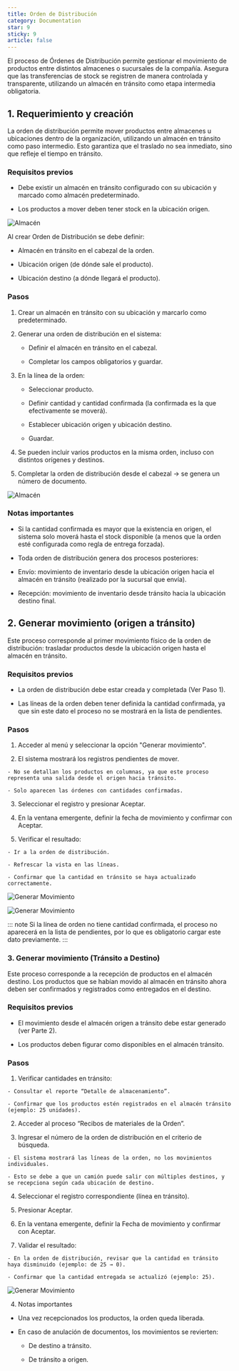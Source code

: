 ```yaml
---
title: Orden de Distribución
category: Documentation
star: 9
sticky: 9
article: false
---
```


El proceso de Órdenes de Distribución permite gestionar el movimiento de productos entre distintos almacenes o sucursales de la compañía. Asegura que las transferencias de stock se registren de manera controlada y transparente, utilizando un almacén en tránsito como etapa intermedia obligatoria.

## 1. Requerimiento y creación

La orden de distribución permite mover productos entre almacenes u ubicaciones dentro de la organización, utilizando un almacén en tránsito como paso intermedio. Esto garantiza que el traslado no sea inmediato, sino que refleje el tiempo en tránsito.

### Requisitos previos

* Debe existir un almacén en tránsito configurado con su ubicación y marcado como almacén predeterminado.

* Los productos a mover deben tener stock en la ubicación origen.

![Almacén](/assets/img/docs/distribution-management/dim-distribution-image33.png)

Al crear Orden de Distribución se debe definir:

  - Almacén en tránsito en el cabezal de la orden.

  - Ubicación origen (de dónde sale el producto).

  - Ubicación destino (a dónde llegará el producto).

### Pasos

  1. Crear un almacén en tránsito con su ubicación y marcarlo como predeterminado.

  2. Generar una orden de distribución en el sistema:

     - Definir el almacén en tránsito en el cabezal.

     - Completar los campos obligatorios y guardar.

  3. En la línea de la orden:

     - Seleccionar producto.

     - Definir cantidad y cantidad confirmada (la confirmada es la que efectivamente se moverá).

     - Establecer ubicación origen y ubicación destino.

     - Guardar.

  4. Se pueden incluir varios productos en la misma orden, incluso con distintos orígenes y destinos.

  5. Completar la orden de distribución desde el cabezal → se genera un número de documento.

  ![Almacén](/assets/img/docs/distribution-management/dim-distribution-image34.png)

### Notas importantes

- Si la cantidad confirmada es mayor que la existencia en origen, el sistema solo moverá hasta el stock disponible (a menos que la orden esté configurada como regla de entrega forzada).

- Toda orden de distribución genera dos procesos posteriores:

- Envío: movimiento de inventario desde la ubicación origen hacia el almacén en tránsito (realizado por la sucursal que envía).

- Recepción: movimiento de inventario desde tránsito hacia la ubicación destino final.

## 2. Generar movimiento (origen a tránsito)

Este proceso corresponde al primer movimiento físico de la orden de distribución: trasladar productos desde la ubicación origen hasta el almacén en tránsito.

### Requisitos previos

* La orden de distribución debe estar creada y completada (Ver Paso 1).

* Las líneas de la orden deben tener definida la cantidad confirmada, ya que sin este dato el proceso no se mostrará en la lista de pendientes.

### Pasos

  1. Acceder al menú y seleccionar la opción "Generar movimiento".

  2. El sistema mostrará los registros pendientes de mover.

    - No se detallan los productos en columnas, ya que este proceso representa una salida desde el origen hacia tránsito.

    - Solo aparecen las órdenes con cantidades confirmadas.

  3. Seleccionar el registro y presionar Aceptar.

  4. En la ventana emergente, definir la fecha de movimiento y confirmar con Aceptar.

  5. Verificar el resultado:

    - Ir a la orden de distribución.

    - Refrescar la vista en las líneas.

    - Confirmar que la cantidad en tránsito se haya actualizado correctamente.

  ![Generar Movimiento](/assets/img/docs/distribution-management/dim-distribution-image35.png)

  ![Generar Movimiento](/assets/img/docs/distribution-management/dim-distribution-image36.png)

::: note
Si la línea de orden no tiene cantidad confirmada, el proceso no aparecerá en la lista de pendientes, por lo que es obligatorio cargar este dato previamente.
:::

### 3. Generar movimiento (Tránsito a Destino)

Este proceso corresponde a la recepción de productos en el almacén destino. Los productos que se habían movido al almacén en tránsito ahora deben ser confirmados y registrados como entregados en el destino.

### Requisitos previos

  * El movimiento desde el almacén origen a tránsito debe estar generado (ver Parte 2).

  * Los productos deben figurar como disponibles en el almacén tránsito.

### Pasos

  1. Verificar cantidades en tránsito:

    - Consultar el reporte “Detalle de almacenamiento”.

    - Confirmar que los productos estén registrados en el almacén tránsito (ejemplo: 25 unidades).

  2. Acceder al proceso “Recibos de materiales de la Orden”.

  3. Ingresar el número de la orden de distribución en el criterio de búsqueda.

    - El sistema mostrará las líneas de la orden, no los movimientos individuales.

    - Esto se debe a que un camión puede salir con múltiples destinos, y se recepciona según cada ubicación de destino.

  4. Seleccionar el registro correspondiente (línea en tránsito).

  5. Presionar Aceptar.

  6. En la ventana emergente, definir la Fecha de movimiento y confirmar con Aceptar.

  7. Validar el resultado:

    - En la orden de distribución, revisar que la cantidad en tránsito haya disminuido (ejemplo: de 25 → 0).

    - Confirmar que la cantidad entregada se actualizó (ejemplo: 25).

![Generar Movimiento](/assets/img/docs/distribution-management/dim-distribution-image37.png)

4. Notas importantes

  * Una vez recepcionados los productos, la orden queda liberada.

  * En caso de anulación de documentos, los movimientos se revierten:

    - De destino a tránsito.

    - De tránsito a origen.